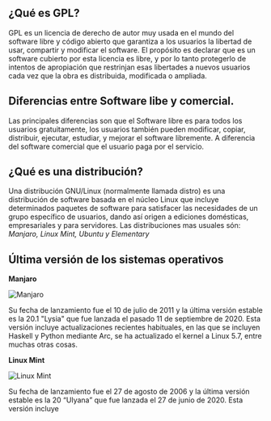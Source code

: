 ## ¿Qué es GPL?
GPL es un licencia de derecho de autor muy usada en el mundo del software libre y código abierto que garantiza a los usuarios la libertad de usar, compartir y modificar el software. El propósito es declarar que es un software cubierto por esta licencia es libre, y por lo tanto protegerlo de intentos de apropiación que restrinjan esas libertades a nuevos usuarios cada vez que la obra es distribuida, modificada o ampliada.

## Diferencias entre Software libe y comercial.
Las principales diferencias son que el Software libre es para todos los usuarios gratuitamente, los usuarios también pueden modificar, copiar, distribuir, ejecutar, estudiar, y mejorar el software libremente.
A diferencia del software comercial que el usuario paga por el servicio.


## ¿Qué es una distribución?
Una distribución GNU/Linux (normalmente llamada distro) es una distribución de software basada en el núcleo Linux que incluye determinados paquetes de software para satisfacer las necesidades de un grupo específico de usuarios, dando así origen a ediciones domésticas, empresariales y para servidores. 
Las distribuciones mas usuales són:
*Manjaro, Linux Mint, Ubuntu y Elementary*


## Última versión de los sistemas operativos
**Manjaro**

![Manjaro](https://png.pngitem.com/pimgs/s/521-5219618_14-28-february-manjaro-logo-hd-png-download.png)

 Su fecha de lanzamiento fue el 10 de julio de 2011 y la última versión estable es la 20.1 "Lysia" que fue lanzada el pasado 11 de septiembre de 2020.
 Esta versión incluye actualizaciones recientes habituales, en las que se incluyen Haskell y Python mediante Arc, se ha actualizado el kernel a Linux 5.7, entre muchas otras cosas.
 
 **Linux Mint**
 
  ![Linux Mint](https://www.omgubuntu.co.uk/wp-content/uploads/2017/11/linux-mint.jpg)
  
  Su fecha de lanzamiento fue el 27 de agosto de 2006 y la última versión estable es la 20 “Ulyana” que fue lanzada el  27 de junio de 2020.
  Esta versión incluye 
  
